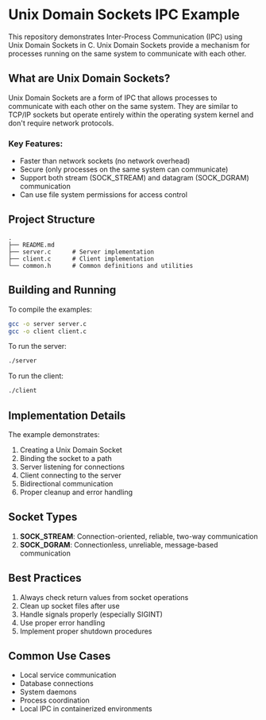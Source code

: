 # Unix Domain Sockets IPC Example

This repository demonstrates Inter-Process Communication (IPC) using Unix Domain Sockets in C. Unix Domain Sockets provide a mechanism for processes running on the same system to communicate with each other.

## What are Unix Domain Sockets?

Unix Domain Sockets are a form of IPC that allows processes to communicate with each other on the same system. They are similar to TCP/IP sockets but operate entirely within the operating system kernel and don't require network protocols.

### Key Features:
- Faster than network sockets (no network overhead)
- Secure (only processes on the same system can communicate)
- Support both stream (SOCK_STREAM) and datagram (SOCK_DGRAM) communication
- Can use file system permissions for access control

## Project Structure

```
.
├── README.md
├── server.c      # Server implementation
├── client.c      # Client implementation
└── common.h      # Common definitions and utilities
```

## Building and Running

To compile the examples:
```bash
gcc -o server server.c
gcc -o client client.c
```

To run the server:
```bash
./server
```

To run the client:
```bash
./client
```

## Implementation Details

The example demonstrates:
1. Creating a Unix Domain Socket
2. Binding the socket to a path
3. Server listening for connections
4. Client connecting to the server
5. Bidirectional communication
6. Proper cleanup and error handling

## Socket Types

1. **SOCK_STREAM**: Connection-oriented, reliable, two-way communication
2. **SOCK_DGRAM**: Connectionless, unreliable, message-based communication

## Best Practices

1. Always check return values from socket operations
2. Clean up socket files after use
3. Handle signals properly (especially SIGINT)
4. Use proper error handling
5. Implement proper shutdown procedures

## Common Use Cases

- Local service communication
- Database connections
- System daemons
- Process coordination
- Local IPC in containerized environments 